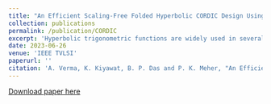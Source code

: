 ```yaml
---
title: "An Efficient Scaling-Free Folded Hyperbolic CORDIC Design Using a Novel Low-Complexity Power-of-2 Taylor Series Approximation"
collection: publications
permalink: /publication/CORDIC
excerpt: 'Hyperbolic trigonometric functions are widely used in several engineering and scientific applications, including digital signal processing (DSP), communication systems, and many others. In this article, we propose a scaling-free hyperbolic coordinate rotation digital computer (CORDIC) algorithm and its architecture based on a novel power-of-2 coefficient low-complexity Taylor series approximation to implement sinh and cosh functions. CORDIC architectures are generally slow due to their high latency of computation. The proposed architecture reduces the latency and achieves the desired precision with only four iterations where an optimized angle set comprised of six CORDIC microrotations are mapped into a four-stage folded-pipeline structure leveraging mutually exclusive behavior of two pairs of microrotations. The proposed design is implemented on field-programmable gate arrays (FPGAs) Xilinx Zedboard using 65.38% less registers with ~63.63% less latency and 48.97% less power consumption compared with the best of the existing designs. The proposed design is synthesized by Synopsys Design Compiler and place and route (PnR) tool using Taiwan Semiconductor Manufacturing Company (TSMC) 65-nm CMOS process. It consumes ~76.31% less area, 68.75% less computational delay, and 68.92% less power consumption compared with the best of the existing designs. Moreover, the proposed architecture involves 46.89% less energy per output (EPO) than the best of the existing designs. The error–energy performance (EEP) and the error–area performance (EAP) of the proposed design are, respectively, ~1.25 times and ~2.8 times better than that of the best of the existing designs. Besides, the proposed architecture is also implemented and verified on a silicon chip in the TSMC 180-nm CMOS process for the validation of the algorithm and architecture.'
date: 2023-06-26
venue: 'IEEE TVLSI'
paperurl: ''
citation: 'A. Verma, K. Kiyawat, B. P. Das and P. K. Meher, "An Efficient Scaling-Free Folded Hyperbolic CORDIC Design Using a Novel Low-Complexity Power-of-2 Taylor Series Approximation," in IEEE Transactions on Very Large Scale Integration (VLSI) Systems, vol. 31, no. 8, pp. 1167-1177, Aug. 2023.'
---
```


[Download paper here](https://ieeexplore.ieee.org/stamp/stamp.jsp?tp=&arnumber=10161702)

<!---
This paper is about the number 2. The number 3 is left for future work.

Recommended citation: Your Name, You. (2010). "Paper Title Number 2." <i>Journal 1</i>. 1(2).
--->
